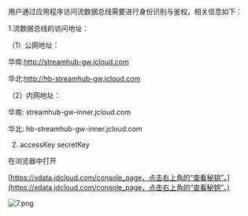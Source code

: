 用户通过应用程序访问流数据总线需要进行身份识别与鉴权，相关信息如下：

1.流数据总线的访问地址：

（1）公网地址：

华南:http://streamhub-gw.jcloud.com

华北:http://hb-streamhub-gw.jcloud.com

（2）内网地址：

华南: streamhub-gw-inner.jcloud.com

华北: hb-streamhub-gw-inner.jcloud.com

2. accessKey secretKey

在浏览器中打开

[https://xdata.jdcloud.com/console_page，点击右上角的“查看秘钥”。](https://xdata.jdcloud.com/console_page，点击右上角的“查看秘钥”。)

![7.png](https://img1.jcloudcs.com/cms/465cab80-2bc1-47ca-b8ce-8c2f9567b01920180330164319.png)
